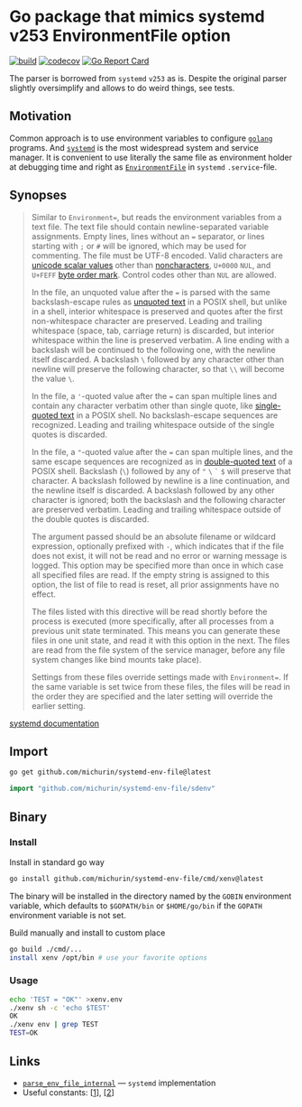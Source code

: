 # Go package that mimics systemd v253 EnvironmentFile option

[![build](https://github.com/michurin/systemd-env-file/actions/workflows/ci.yaml/badge.svg)](https://github.com/michurin/systemd-env-file/actions/workflows/ci.yaml)
[![codecov](https://codecov.io/gh/michurin/systemd-env-file/graph/badge.svg?token=H8498O2YEM)](https://codecov.io/gh/michurin/systemd-env-file)
[![Go Report Card](https://goreportcard.com/badge/github.com/michurin/systemd-env-file)](https://goreportcard.com/report/github.com/michurin/systemd-env-file)

The parser is borrowed from `systemd` `v253` as is. Despite the original parser slightly oversimplify and allows to do weird things, see tests.

## Motivation

Common approach is to use environment variables to configure [`golang`](https://go.dev/) programs.
And [`systemd`](https://systemd.io/) is the most widespread system and service manager.
It is convenient to use literally the same file as environment holder at debugging time and
right as [`EnvironmentFile`](https://www.freedesktop.org/software/systemd/man/systemd.exec.html#EnvironmentFile=) in `systemd` `.service`-file.

## Synopses

> Similar to `Environment=`, but reads the environment variables from
a text file. The text file should contain newline-separated variable assignments. Empty lines, lines
without an `=` separator, or lines starting with `;` or
`#` will be ignored, which may be used for commenting. The file must be UTF-8
encoded. Valid characters are
[unicode scalar values](https://www.unicode.org/glossary/#unicode_scalar_value) other than
[noncharacters](https://www.unicode.org/glossary/#noncharacter), `U+0000` `NUL`, and
`U+FEFF` [byte order mark](https://www.unicode.org/glossary/#byte_order_mark).
Control codes other than `NUL` are allowed.
>
> In the file, an unquoted value after the `=` is parsed with the same backslash-escape
rules as
[unquoted text](https://pubs.opengroup.org/onlinepubs/9699919799/utilities/V3_chap02.html#tag_18_02_01)
in a POSIX shell, but unlike in a shell, interior whitespace is preserved and quotes after the
first non-whitespace character are preserved. Leading and trailing whitespace (space, tab, carriage return) is
discarded, but interior whitespace within the line is preserved verbatim. A line ending with a backslash will be
continued to the following one, with the newline itself discarded. A backslash
`\` followed by any character other than newline will preserve the following character, so that
`\\` will become the value `\`.
>
> In the file, a `'`-quoted value after the `=` can span multiple lines
and contain any character verbatim other than single quote, like
[single-quoted text](https://pubs.opengroup.org/onlinepubs/9699919799/utilities/V3_chap02.html#tag_18_02_02)
in a POSIX shell. No backslash-escape sequences are recognized. Leading and trailing whitespace
outside of the single quotes is discarded.
>
> In the file, a `"`-quoted value after the `=` can span multiple lines,
and the same escape sequences are recognized as in
[double-quoted text](https://pubs.opengroup.org/onlinepubs/9699919799/utilities/V3_chap02.html#tag_18_02_03)
of a POSIX shell. Backslash (`\`) followed by any of `"` `\` `` ` `` `$` will
preserve that character. A backslash followed by newline is a line continuation, and the newline itself is
discarded. A backslash followed by any other character is ignored; both the backslash and the following
character are preserved verbatim. Leading and trailing whitespace outside of the double quotes is
discarded.
>
> The argument passed should be an absolute filename or wildcard expression, optionally prefixed with
`-`, which indicates that if the file does not exist, it will not be read and no error or
warning message is logged. This option may be specified more than once in which case all specified files are
read. If the empty string is assigned to this option, the list of file to read is reset, all prior assignments
have no effect.
>
> The files listed with this directive will be read shortly before the process is executed (more
specifically, after all processes from a previous unit state terminated. This means you can generate these
files in one unit state, and read it with this option in the next. The files are read from the file
system of the service manager, before any file system changes like bind mounts take place).
>
> Settings from these files override settings made with `Environment=`. If the same
variable is set twice from these files, the files will be read in the order they are specified and the later
setting will override the earlier setting.

[systemd documentation](https://www.freedesktop.org/software/systemd/man/systemd.exec.html#EnvironmentFile=)

## Import

```sh
go get github.com/michurin/systemd-env-file@latest
```

```go
import "github.com/michurin/systemd-env-file/sdenv"
```

## Binary

### Install

Install in standard go way

```sh
go install github.com/michurin/systemd-env-file/cmd/xenv@latest
```

The binary will be installed in the directory named by the `GOBIN` environment variable,
which defaults to `$GOPATH/bin` or `$HOME/go/bin` if the `GOPATH` environment variable is not set.

Build manually and install to custom place

```sh
go build ./cmd/...
install xenv /opt/bin # use your favorite options
```

### Usage

```sh
echo 'TEST = "OK"' >xenv.env
./xenv sh -c 'echo $TEST'
OK
./xenv env | grep TEST
TEST=OK
```

## Links

- [`parse_env_file_internal`](https://github.com/systemd/systemd/blob/v253/src/basic/env-file.c#L22) — `systemd` implementation
- Useful constants: [[1](https://github.com/systemd/systemd/blob/v253/src/basic/string-util.h#L13)], [[2](https://github.com/systemd/systemd/blob/v253/src/basic/escape.h#L15)]
